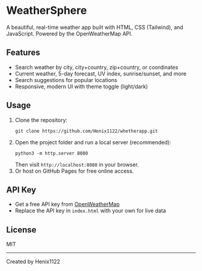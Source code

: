 # WeatherSphere

A beautiful, real-time weather app built with HTML, CSS (Tailwind), and JavaScript. Powered by the OpenWeatherMap API.

## Features
- Search weather by city, city+country, zip+country, or coordinates
- Current weather, 5-day forecast, UV index, sunrise/sunset, and more
- Search suggestions for popular locations
- Responsive, modern UI with theme toggle (light/dark)

## Usage
1. Clone the repository:
   ```
   git clone https://github.com/Henix1122/whetherapp.git
   ```
2. Open the project folder and run a local server (recommended):
   ```
   python3 -m http.server 8080
   ```
   Then visit `http://localhost:8080` in your browser.
3. Or host on GitHub Pages for free online access.

## API Key
- Get a free API key from [OpenWeatherMap](https://openweathermap.org/appid)
- Replace the API key in `index.html` with your own for live data

## License
MIT

---
Created by Henix1122
